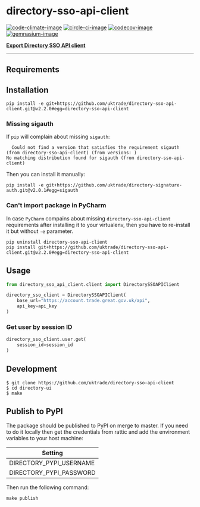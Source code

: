 # directory-sso-api-client

[![code-climate-image]][code-climate]
[![circle-ci-image]][circle-ci]
[![codecov-image]][codecov]
[![gemnasium-image]][gemnasium]

**[Export Directory SSO API client](https://www.directory.exportingisgreat.gov.uk/)**

---

## Requirements

## Installation

```shell
pip install -e git+https://github.com/uktrade/directory-sso-api-client.git@v2.2.0#egg=directory-sso-api-client
```

### Missing sigauth
If `pip` will complain about missing `sigauth`:
```
  Could not find a version that satisfies the requirement sigauth (from directory-sso-api-client) (from versions: )
No matching distribution found for sigauth (from directory-sso-api-client)
```
Then you can install it manually:
```shell
pip install -e git+https://github.com/uktrade/directory-signature-auth.git@v2.0.1#egg=sigauth
```

### Can't import package in PyCharm
In case `PyCharm` compains about missing `directory-sso-api-client` requirements after installing it to your virtualenv, then you have to re-install it but without `-e` parameter.
```shell
pip uninstall directory-sso-api-client
pip install git+https://github.com/uktrade/directory-sso-api-client.git@v2.2.0#egg=directory-sso-api-client
```


## Usage

```python
from directory_sso_api_client.client import DirectorySSOAPIClient

directory_sso_client = DirectorySSOAPIClient(
    base_url="https://account.trade.great.gov.uk/api",
    api_key=api_key
)
```

### Get user by session ID

```python
directory_sso_client.user.get(
    session_id=session_id
)
```

## Development

    $ git clone https://github.com/uktrade/directory-sso-api-client
    $ cd directory-ui
    $ make

## Publish to PyPI

The package should be published to PyPI on merge to master. If you need to do it locally then get the credentials from rattic and add the environment variables to your host machine:

| Setting                     |
| --------------------------- |
| DIRECTORY_PYPI_USERNAME     |
| DIRECTORY_PYPI_PASSWORD     |

Then run the following command:

    make publish


[code-climate-image]: https://codeclimate.com/github/uktrade/directory-sso-api-client/badges/issue_count.svg
[code-climate]: https://codeclimate.com/github/uktrade/directory-sso-api-client

[circle-ci-image]: https://circleci.com/gh/uktrade/directory-sso-api-client/tree/master.svg?style=svg
[circle-ci]: https://circleci.com/gh/uktrade/directory-sso-api-client/tree/master

[codecov-image]: https://codecov.io/gh/uktrade/directory-sso-api-client/branch/master/graph/badge.svg
[codecov]: https://codecov.io/gh/uktrade/directory-sso-api-client

[gemnasium-image]: https://gemnasium.com/badges/github.com/uktrade/directory-sso-api-client.svg
[gemnasium]: https://gemnasium.com/github.com/uktrade/directory-sso-api-client
